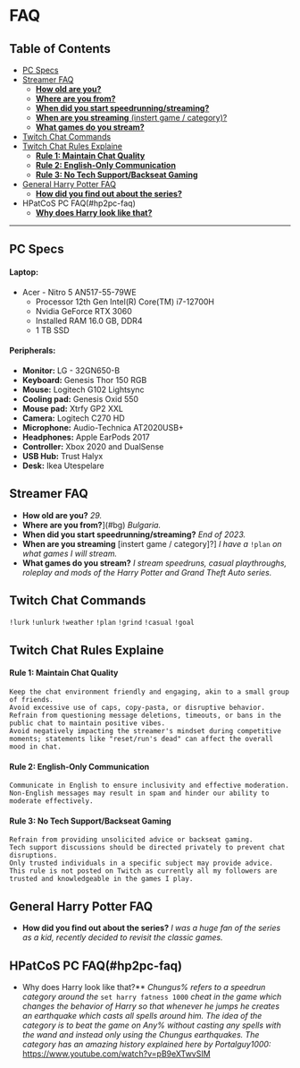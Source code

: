 # FAQ
## Table of Contents
- [PC Specs](#pc-specs)
- [Streamer FAQ](#streamer-faq)
  - [**How old are you?**](#how-old-are-you)
  - [**Where are you from?**](#where-are-you-from)
  - [**When did you start speedrunning/streaming?**](#when-start) 
  - [**When are you streaming** (instert game / category)?](#when-game)
  - [**What games do you stream?**](#what-games)
- [Twitch Chat Commands](#twitch-cmds)
- [Twitch Chat Rules Explaine](#twitch-rules)
  - [**Rule 1: Maintain Chat Quality**](#rule-1)
  - [**Rule 2: English-Only Communication**](#rule-2)
  - [**Rule 3: No Tech Support/Backseat Gaming**](#rule-3)
- [General Harry Potter FAQ](#hp-faq)
  - [**How did you find out about the series?**](#hp-find)
- HPatCoS PC FAQ(#hp2pc-faq)
  - [**Why does Harry look like that?**](#chungus)


***


##  PC Specs
#### **Laptop:**
  - Acer - Nitro 5 AN517-55-79WE
    - Processor	12th Gen Intel(R) Core(TM) i7-12700H
    - Nvidia GeForce RTX 3060
    - Installed RAM	16.0 GB, DDR4
    - 1 TB SSD
#### **Peripherals:**
  - **Monitor:** LG - 32GN650-B
  - **Keyboard:** Genesis Thor 150 RGB
  - **Mouse:** Logitech G102 Lightsync
  - **Cooling pad:** Genesis Oxid 550
  - **Mouse pad:** Xtrfy GP2 XXL
  - **Camera:** Logitech C270 HD
  - **Microphone:** Audio-Technica AT2020USB+ 
  - **Headphones:** Apple EarPods 2017
  - **Controller:** Xbox 2020 and DualSense
  - **USB Hub:** Trust Halyx
  - **Desk:** Ikea Utespelare
## Streamer FAQ
  - **How old are you?** *29.*
  - **Where are you from?**](#bg) *Bulgaria.*
  - **When did you start speedrunning/streaming?** *End of 2023.*
  - **When are you streaming** [instert game / category]?] *I have a* ``!plan`` *on what games I will stream.*
  - **What games do you stream?** *I stream speedruns, casual playthroughs, roleplay and mods of the Harry Potter and Grand Theft Auto series.*
## Twitch Chat Commands
``!lurk`` ``!unlurk`` ``!weather`` ``!plan`` ``!grind`` ``!casual`` ``!goal``
## Twitch Chat Rules Explaine
#### **Rule 1: Maintain Chat Quality**
    Keep the chat environment friendly and engaging, akin to a small group of friends.
    Avoid excessive use of caps, copy-pasta, or disruptive behavior.
    Refrain from questioning message deletions, timeouts, or bans in the public chat to maintain positive vibes.
    Avoid negatively impacting the streamer's mindset during competitive moments; statements like "reset/run's dead" can affect the overall mood in chat.
#### **Rule 2: English-Only Communication**
    Communicate in English to ensure inclusivity and effective moderation.
    Non-English messages may result in spam and hinder our ability to moderate effectively.
#### **Rule 3: No Tech Support/Backseat Gaming**
    Refrain from providing unsolicited advice or backseat gaming.
    Tech support discussions should be directed privately to prevent chat disruptions.
    Only trusted individuals in a specific subject may provide advice.
    This rule is not posted on Twitch as currently all my followers are trusted and knowledgeable in the games I play.
## General Harry Potter FAQ
  - **How did you find out about the series?** *I was a huge fan of the series as a kid, recently decided to revisit the classic games.*
## HPatCoS PC FAQ(#hp2pc-faq)
  - Why does Harry look like that?** *Chungus% refers to a speedrun category around the* ``set harry fatness 1000`` *cheat in the game which changes the behavior of Harry so that whenever he jumps he creates an earthquake which casts all spells around him. The idea of the category is to beat the game on Any% without casting any spells with the wand and instead only using the Chungus earthquakes. The category has an amazing history explained here by Portalguy1000:* https://www.youtube.com/watch?v=pB9eXTwvSIM
